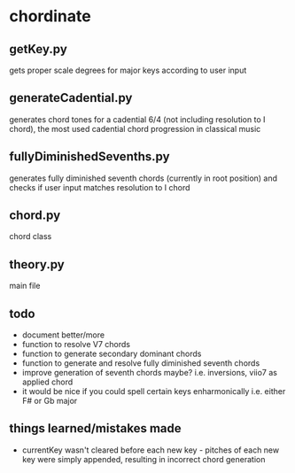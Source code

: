 # chordinate

## getKey.py
gets proper scale degrees for major keys according to user input

## generateCadential.py
generates chord tones for a cadential 6/4 (not including resolution to I chord), the most used cadential chord progression in classical music

## fullyDiminishedSevenths.py
generates fully diminished seventh chords (currently in root position) and checks if user input matches resolution to I chord 

## chord.py
chord class

## theory.py
main file

## todo
- document better/more
- function to resolve V7 chords
- function to generate secondary dominant chords
- function to generate and resolve fully diminished seventh chords
- improve generation of seventh chords maybe? i.e. inversions, viio7 as applied chord
- it would be nice if you could spell certain keys enharmonically i.e. either F# or Gb major

## things learned/mistakes made
- currentKey wasn't cleared before each new key - pitches of each new key were simply appended, resulting in incorrect chord generation